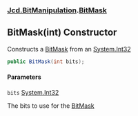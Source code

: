 ### [Jcd.BitManipulation](Jcd.BitManipulation.md 'Jcd.BitManipulation').[BitMask](Jcd.BitManipulation.BitMask.md 'Jcd.BitManipulation.BitMask')

## BitMask(int) Constructor

Constructs a [BitMask](Jcd.BitManipulation.BitMask.md 'Jcd.BitManipulation.BitMask') from
an [System.Int32](https://docs.microsoft.com/en-us/dotnet/api/System.Int32 'System.Int32')

```csharp
public BitMask(int bits);
```

#### Parameters

<a name='Jcd.BitManipulation.BitMask.BitMask(int).bits'></a>

`bits` [System.Int32](https://docs.microsoft.com/en-us/dotnet/api/System.Int32 'System.Int32')

The bits to use for the [BitMask](Jcd.BitManipulation.BitMask.md 'Jcd.BitManipulation.BitMask')